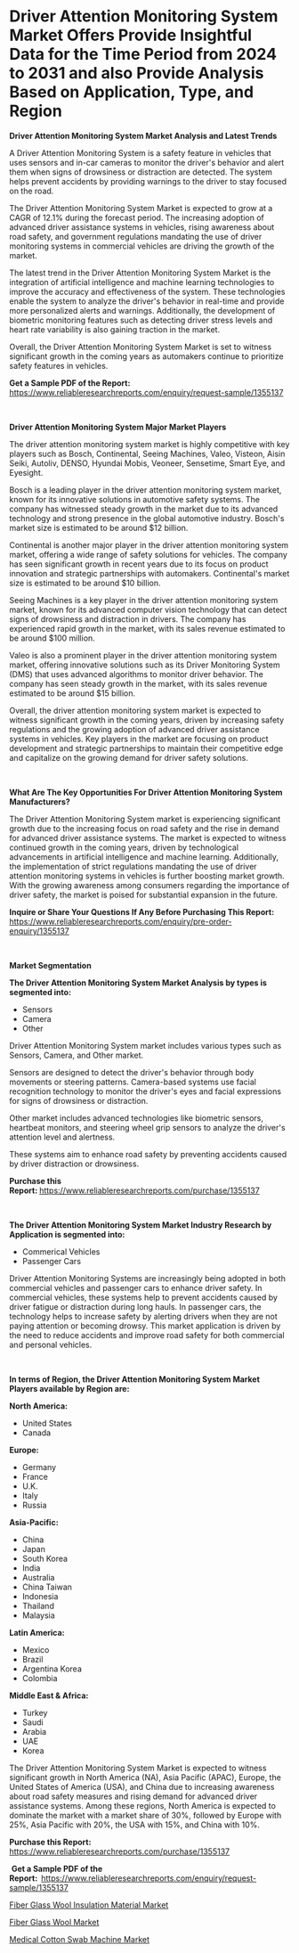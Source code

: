 <p><h1>Driver Attention Monitoring System Market Offers Provide Insightful Data for the Time Period from 2024 to 2031 and also Provide Analysis Based on Application, Type, and Region</h1></p><p><strong>Driver Attention Monitoring System Market Analysis and Latest Trends</strong></p>
<p><p>A Driver Attention Monitoring System is a safety feature in vehicles that uses sensors and in-car cameras to monitor the driver's behavior and alert them when signs of drowsiness or distraction are detected. The system helps prevent accidents by providing warnings to the driver to stay focused on the road.</p><p>The Driver Attention Monitoring System Market is expected to grow at a CAGR of 12.1% during the forecast period. The increasing adoption of advanced driver assistance systems in vehicles, rising awareness about road safety, and government regulations mandating the use of driver monitoring systems in commercial vehicles are driving the growth of the market. </p><p>The latest trend in the Driver Attention Monitoring System Market is the integration of artificial intelligence and machine learning technologies to improve the accuracy and effectiveness of the system. These technologies enable the system to analyze the driver's behavior in real-time and provide more personalized alerts and warnings. Additionally, the development of biometric monitoring features such as detecting driver stress levels and heart rate variability is also gaining traction in the market. </p><p>Overall, the Driver Attention Monitoring System Market is set to witness significant growth in the coming years as automakers continue to prioritize safety features in vehicles.</p></p>
<p><strong>Get a Sample PDF of the Report:&nbsp;</strong> <a href="https://www.reliableresearchreports.com/enquiry/request-sample/1355137">https://www.reliableresearchreports.com/enquiry/request-sample/1355137</a></p>
<p>&nbsp;</p>
<p><strong>Driver Attention Monitoring System Major Market Players</strong></p>
<p><p>The driver attention monitoring system market is highly competitive with key players such as Bosch, Continental, Seeing Machines, Valeo, Visteon, Aisin Seiki, Autoliv, DENSO, Hyundai Mobis, Veoneer, Sensetime, Smart Eye, and Eyesight.</p><p>Bosch is a leading player in the driver attention monitoring system market, known for its innovative solutions in automotive safety systems. The company has witnessed steady growth in the market due to its advanced technology and strong presence in the global automotive industry. Bosch's market size is estimated to be around $12 billion.</p><p>Continental is another major player in the driver attention monitoring system market, offering a wide range of safety solutions for vehicles. The company has seen significant growth in recent years due to its focus on product innovation and strategic partnerships with automakers. Continental's market size is estimated to be around $10 billion.</p><p>Seeing Machines is a key player in the driver attention monitoring system market, known for its advanced computer vision technology that can detect signs of drowsiness and distraction in drivers. The company has experienced rapid growth in the market, with its sales revenue estimated to be around $100 million.</p><p>Valeo is also a prominent player in the driver attention monitoring system market, offering innovative solutions such as its Driver Monitoring System (DMS) that uses advanced algorithms to monitor driver behavior. The company has seen steady growth in the market, with its sales revenue estimated to be around $15 billion.</p><p>Overall, the driver attention monitoring system market is expected to witness significant growth in the coming years, driven by increasing safety regulations and the growing adoption of advanced driver assistance systems in vehicles. Key players in the market are focusing on product development and strategic partnerships to maintain their competitive edge and capitalize on the growing demand for driver safety solutions.</p></p>
<p>&nbsp;</p>
<p><strong>What Are The Key Opportunities For Driver Attention Monitoring System Manufacturers?</strong></p>
<p><p>The Driver Attention Monitoring System market is experiencing significant growth due to the increasing focus on road safety and the rise in demand for advanced driver assistance systems. The market is expected to witness continued growth in the coming years, driven by technological advancements in artificial intelligence and machine learning. Additionally, the implementation of strict regulations mandating the use of driver attention monitoring systems in vehicles is further boosting market growth. With the growing awareness among consumers regarding the importance of driver safety, the market is poised for substantial expansion in the future.</p></p>
<p><strong>Inquire or Share Your Questions If Any Before Purchasing This Report:</strong> <a href="https://www.reliableresearchreports.com/enquiry/pre-order-enquiry/1355137">https://www.reliableresearchreports.com/enquiry/pre-order-enquiry/1355137</a></p>
<p>&nbsp;</p>
<p><strong>Market Segmentation</strong></p>
<p><strong>The Driver Attention Monitoring System Market Analysis by types is segmented into:</strong></p>
<p><ul><li>Sensors</li><li>Camera</li><li>Other</li></ul></p>
<p><p>Driver Attention Monitoring System market includes various types such as Sensors, Camera, and Other market. </p><p>Sensors are designed to detect the driver's behavior through body movements or steering patterns. Camera-based systems use facial recognition technology to monitor the driver's eyes and facial expressions for signs of drowsiness or distraction. </p><p>Other market includes advanced technologies like biometric sensors, heartbeat monitors, and steering wheel grip sensors to analyze the driver's attention level and alertness. </p><p>These systems aim to enhance road safety by preventing accidents caused by driver distraction or drowsiness.</p></p>
<p><strong>Purchase this Report:&nbsp;</strong><a href="https://www.reliableresearchreports.com/purchase/1355137">https://www.reliableresearchreports.com/purchase/1355137</a></p>
<p>&nbsp;</p>
<p><strong>The Driver Attention Monitoring System Market Industry Research by Application is segmented into:</strong></p>
<p><ul><li>Commerical Vehicles</li><li>Passenger Cars</li></ul></p>
<p><p>Driver Attention Monitoring Systems are increasingly being adopted in both commercial vehicles and passenger cars to enhance driver safety. In commercial vehicles, these systems help to prevent accidents caused by driver fatigue or distraction during long hauls. In passenger cars, the technology helps to increase safety by alerting drivers when they are not paying attention or becoming drowsy. This market application is driven by the need to reduce accidents and improve road safety for both commercial and personal vehicles.</p></p>
<p>&nbsp;</p>
<p><strong>In terms of Region, the Driver Attention Monitoring System Market Players available by Region are:</strong></p>
<p>
    <p> <strong> North America: </strong>
        <ul>
            <li>United States</li>
            <li>Canada</li>
        </ul>
        </p> 
    <p> <strong> Europe: </strong>
        <ul>
            <li>Germany</li>
            <li>France</li>
            <li>U.K.</li>
            <li>Italy</li>
            <li>Russia</li>
        </ul>
        </p> 
    <p> <strong> Asia-Pacific: </strong>
        <ul>
            <li>China</li>
            <li>Japan</li>
            <li>South Korea</li>
            <li>India</li>
            <li>Australia</li>
            <li>China Taiwan</li>
            <li>Indonesia</li>
            <li>Thailand</li>
            <li>Malaysia</li>
        </ul>
        </p> 
    <p> <strong> Latin America: </strong>
        <ul>
            <li>Mexico</li>
            <li>Brazil</li>
            <li>Argentina Korea</li>
            <li>Colombia</li>
        </ul>
        </p> 
    <p> <strong> Middle East & Africa: </strong>
        <ul>
            <li>Turkey</li>
            <li>Saudi</li>
            <li>Arabia</li>
            <li>UAE</li>
            <li>Korea</li>
        </ul>
    </p>
    </p>
<p><p>The Driver Attention Monitoring System Market is expected to witness significant growth in North America (NA), Asia Pacific (APAC), Europe, the United States of America (USA), and China due to increasing awareness about road safety measures and rising demand for advanced driver assistance systems. Among these regions, North America is expected to dominate the market with a market share of 30%, followed by Europe with 25%, Asia Pacific with 20%, the USA with 15%, and China with 10%.</p></p>
<p><strong>Purchase this Report: </strong><a href="https://www.reliableresearchreports.com/purchase/1355137">https://www.reliableresearchreports.com/purchase/1355137</a></p>
<p>&nbsp;<strong>Get a Sample PDF of the Report:&nbsp;&nbsp;</strong><a href="https://www.reliableresearchreports.com/enquiry/request-sample/1355137">https://www.reliableresearchreports.com/enquiry/request-sample/1355137</a></p>
<p><strong></strong></p>
<p><p><a href="https://view.publitas.com/reportprime-1/fiber-glass-wool-insulation-material-market-size-reflecting-a-forecast-till-2030-market-by-type-by-application-and-by-geography/">Fiber Glass Wool Insulation Material Market</a></p><p><a href="https://view.publitas.com/reportprime-1/fiber-glass-wool-market-offers-provide-insightful-data-for-the-time-period-from-2023-to-2030-and-also-provide-analysis-based-on-application-type-and-region/">Fiber Glass Wool Market</a></p><p><a href="https://view.publitas.com/reportprime-1/medical-cotton-swab-machine-market-provides-a-comprehensive-analysis-including-a-macro-overview-of-the-market-as-well-as-micro-details-such-as-market-size-and-competitive-landscape/">Medical Cotton Swab Machine Market</a></p></p>